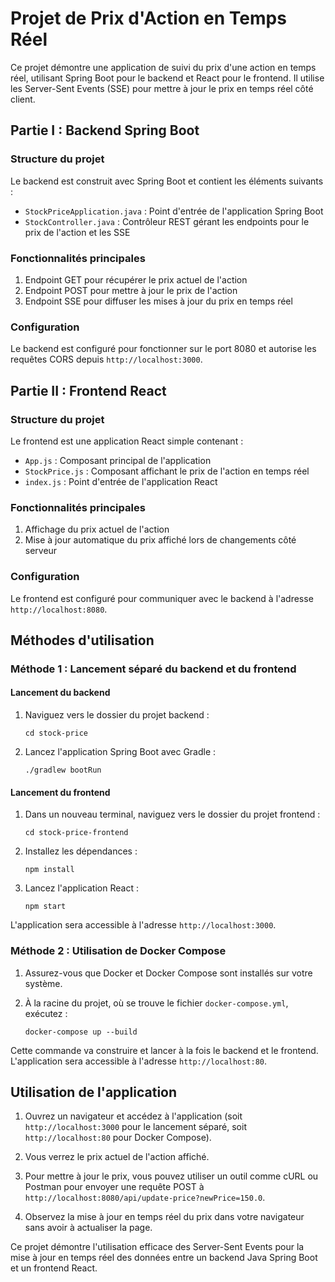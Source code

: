 # Projet de Prix d'Action en Temps Réel

Ce projet démontre une application de suivi du prix d'une action en temps réel, utilisant Spring Boot pour le backend et React pour le frontend. Il utilise les Server-Sent Events (SSE) pour mettre à jour le prix en temps réel côté client.

## Partie I : Backend Spring Boot

### Structure du projet

Le backend est construit avec Spring Boot et contient les éléments suivants :

- `StockPriceApplication.java` : Point d'entrée de l'application Spring Boot
- `StockController.java` : Contrôleur REST gérant les endpoints pour le prix de l'action et les SSE

### Fonctionnalités principales

1. Endpoint GET pour récupérer le prix actuel de l'action
2. Endpoint POST pour mettre à jour le prix de l'action
3. Endpoint SSE pour diffuser les mises à jour du prix en temps réel

### Configuration

Le backend est configuré pour fonctionner sur le port 8080 et autorise les requêtes CORS depuis `http://localhost:3000`.

## Partie II : Frontend React

### Structure du projet

Le frontend est une application React simple contenant :

- `App.js` : Composant principal de l'application
- `StockPrice.js` : Composant affichant le prix de l'action en temps réel
- `index.js` : Point d'entrée de l'application React

### Fonctionnalités principales

1. Affichage du prix actuel de l'action
2. Mise à jour automatique du prix affiché lors de changements côté serveur

### Configuration

Le frontend est configuré pour communiquer avec le backend à l'adresse `http://localhost:8080`.

## Méthodes d'utilisation

### Méthode 1 : Lancement séparé du backend et du frontend

#### Lancement du backend

1. Naviguez vers le dossier du projet backend :
   ```
   cd stock-price
   ```
2. Lancez l'application Spring Boot avec Gradle :
   ```
   ./gradlew bootRun
   ```

#### Lancement du frontend

1. Dans un nouveau terminal, naviguez vers le dossier du projet frontend :
   ```
   cd stock-price-frontend
   ```
2. Installez les dépendances :
   ```
   npm install
   ```
3. Lancez l'application React :
   ```
   npm start
   ```

L'application sera accessible à l'adresse `http://localhost:3000`.

### Méthode 2 : Utilisation de Docker Compose

1. Assurez-vous que Docker et Docker Compose sont installés sur votre système.

2. À la racine du projet, où se trouve le fichier `docker-compose.yml`, exécutez :
   ```
   docker-compose up --build
   ```

Cette commande va construire et lancer à la fois le backend et le frontend. L'application sera accessible à l'adresse `http://localhost:80`.

## Utilisation de l'application

1. Ouvrez un navigateur et accédez à l'application (soit `http://localhost:3000` pour le lancement séparé, soit `http://localhost:80` pour Docker Compose).

2. Vous verrez le prix actuel de l'action affiché.

3. Pour mettre à jour le prix, vous pouvez utiliser un outil comme cURL ou Postman pour envoyer une requête POST à `http://localhost:8080/api/update-price?newPrice=150.0`.

4. Observez la mise à jour en temps réel du prix dans votre navigateur sans avoir à actualiser la page.

Ce projet démontre l'utilisation efficace des Server-Sent Events pour la mise à jour en temps réel des données entre un backend Java Spring Boot et un frontend React.